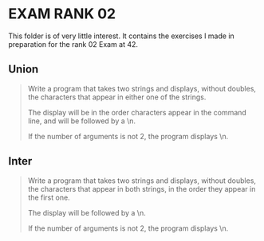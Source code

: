 # EXAM RANK 02

This folder is of very little interest. It contains the exercises I made in preparation for the rank 02 Exam at 42.

## Union

> Write a program that takes two strings and displays, without doubles, the characters that appear in either one of the strings.
>
> The display will be in the order characters appear in the command line, and will be followed by a \n.
>
> If the number of arguments is not 2, the program displays \n.

## Inter
> Write a program that takes two strings and displays, without doubles, the characters that appear in both strings, in the order they appear in the first one.
>
> The display will be followed by a \n.
>
> If the number of arguments is not 2, the program displays \n.
